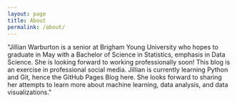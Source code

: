 ```yaml
---
layout: page
title: About
permalink: /about/
---
```


"Jillian Warburton is a senior at Brigham Young University who hopes to graduate in May with a Bachelor of Science in Statistics, emphasis in Data Science. She is looking forward to working professionally soon!
This blog is an exercise in professional social media. Jillian is currently learning Python and Git, hence the GitHub Pages Blog here. She looks forward to sharing her attempts to learn more about machine learning, data analysis, and data visualizations."


